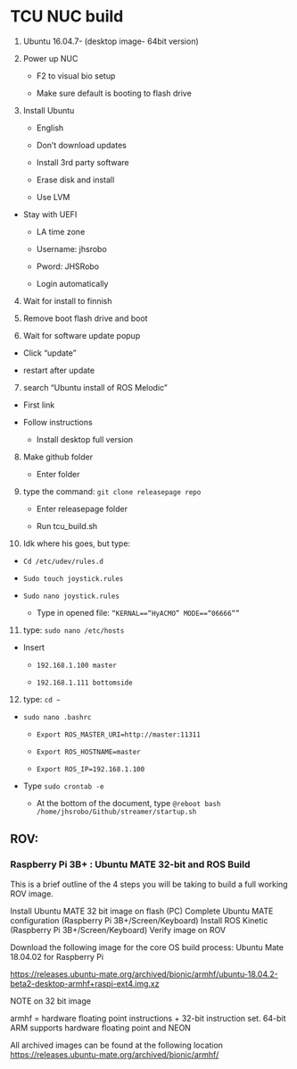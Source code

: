 # TCU NUC build

1. Ubuntu 16.04.7- (desktop image- 64bit version)

2. Power up NUC

    * F2 to visual bio setup  

    * Make  sure default is booting to flash drive  

3. Install Ubuntu

    *  English  

    * Don’t download updates  

    * Install 3rd party software

    * Erase disk and install

    * Use LVM

  * Stay with UEFI

    * LA time zone

    * Username: jhsrobo

    * Pword: JHSRobo

    * Login automatically

4. Wait for install to finnish

5. Remove boot flash drive and boot

6. Wait for software  update popup

  * Click “update” 

  * restart after update

7. search “Ubuntu install of ROS Melodic”

  * First link

  * Follow instructions

    * Install desktop full version

8. Make github folder

   * Enter folder

9. type the command: `git clone releasepage repo`

   * Enter releasepage folder

   * Run tcu_build.sh

10. Idk where his goes, but type:

   * `Cd /etc/udev/rules.d`

   * `Sudo touch joystick.rules`

   * `Sudo nano joystick.rules`

      * Type in opened file: `“KERNAL==“HyACMO” MODE==“06666””`

11. type: `sudo nano /etc/hosts`

   * Insert

      * `192.168.1.100 master`

      * `192.168.1.111 bottomside`

12. type: `cd ~`

   * `sudo nano .bashrc`

      * `Export ROS_MASTER_URI=http://master:11311`

      * `Export ROS_HOSTNAME=master`

      * `Export ROS_IP=192.168.1.100`

   * Type `sudo crontab -e`

      * At the  bottom of the  document, type `@reboot bash /home/jhsrobo/Github/streamer/startup.sh`

## ROV:
### Raspberry Pi 3B+ : Ubuntu MATE 32-bit and ROS Build

This is a brief outline of the 4 steps you will be taking to build a full working ROV image.

Install Ubuntu MATE 32 bit image on flash  (PC)
Complete Ubuntu MATE configuration (Raspberry Pi 3B+/Screen/Keyboard)
Install ROS Kinetic (Raspberry Pi 3B+/Screen/Keyboard)
Verify image on ROV

Download the following image for the core OS build process: Ubuntu Mate 18.04.02 for Raspberry Pi

https://releases.ubuntu-mate.org/archived/bionic/armhf/ubuntu-18.04.2-beta2-desktop-armhf+raspi-ext4.img.xz

NOTE on 32 bit image

armhf = hardware floating point instructions + 32-bit instruction set. 64-bit ARM supports hardware floating point and NEON


All archived images can be found at the following location
https://releases.ubuntu-mate.org/archived/bionic/armhf/
